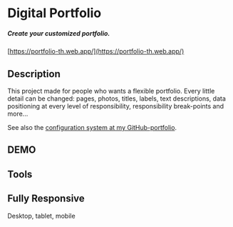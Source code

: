# Digital Portfolio

##### Create your customized portfolio.
[https://portfolio-th.web.app/](https://portfolio-th.web.app/)

## Description
This project made for people who wants a flexible portfolio.
Every little detail can be changed: pages, photos, titles, labels, text descriptions, data positioning at every level of responsibility, responsibility break-points and more...

See also the [configuration system at my GitHub-portfolio](https://github.com/TamirHen-Portfolio/digital-portfolio).

## DEMO

## Tools

## Fully Responsive
Desktop, tablet, mobile
